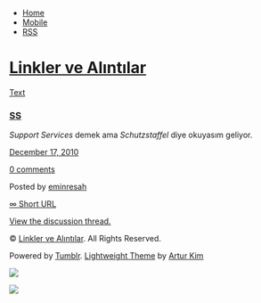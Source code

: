-   [Home](/)
-   [Mobile](/mobile)
-   [RSS](http://eminresah.tumblr.com/rss)

[Linkler ve Alıntılar](/)
=========================

[Text](http://eminresah.tumblr.com/post/2342337462/ss)

### [SS](http://eminresah.tumblr.com/post/2342337462/ss)

*Support Services* demek ama *Schutzstaffel* diye okuyasım geliyor.

[December 17, 2010](http://eminresah.tumblr.com/post/2342337462/ss)

[0
comments](http://eminresah.tumblr.com/post/2342337462/ss#disqus_thread)

Posted by [eminresah](http://eminresah.tumblr.com/)

[∞ Short URL](http://tmblr.co/ZWS1Oy2BdJks)

[View the discussion thread.](http://erblog.disqus.com/?url=ref)

© [Linkler ve Alıntılar](/). All Rights Reserved.

Powered by [Tumblr](http://tumblr.com). [Lightweight
Theme](http://www.tumblr.com/theme/10820) by [Artur
Kim](http://arturkim.com)

![](https://px.srvcs.tumblr.com/impixu?T=1434918844&J=eyJ0eXBlIjoidXJsIiwidXJsIjoiaHR0cDpcL1wvZW1pbnJlc2FoLnR1bWJsci5jb21cL3Bvc3RcLzIzNDIzMzc0NjJcL3NzIiwicmVxdHlwZSI6MCwicm91dGUiOiJcL3Bvc3RcLzppZFwvOnN1bW1hcnkiLCJub3NjcmlwdCI6MX0=&U=EJNEGMJAGM&K=c52650789f109ca113886f1be81732eb24c2057e03ca2c6df9256a0fe99ead28&R=)

![](https://px.srvcs.tumblr.com/impixu?T=1434918844&J=eyJ0eXBlIjoicG9zdCIsInVybCI6Imh0dHA6XC9cL2VtaW5yZXNhaC50dW1ibHIuY29tXC9wb3N0XC8yMzQyMzM3NDYyXC9zcyIsInJlcXR5cGUiOjAsInJvdXRlIjoiXC9wb3N0XC86aWRcLzpzdW1tYXJ5IiwicG9zdHMiOlt7InBvc3RpZCI6IjIzNDIzMzc0NjIiLCJibG9naWQiOiIzNjQ4MDI4Iiwic291cmNlIjozM31dLCJub3NjcmlwdCI6MX0=&U=JGGHLEHEPH&K=f7bea74562ebbcd34fee82490a8c22585e14cda909182e2f9ba76378589a48a6&R=)

